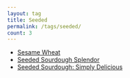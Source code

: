 ```yaml
---
layout: tag
title: Seeded
permalink: /tags/seeded/
count: 3
---
```


- [Sesame Wheat](https://bthomas2622.github.io/bread-log/seeded/2022/03/01/sesame-wheat.html)
- [Seeded Sourdough Splendor](https://bthomas2622.github.io/bread-log/seeded/2022/02/12/seeded-sourdough-2.html)
- [Seeded Sourdough: Simply Delicious](https://bthomas2622.github.io/bread-log/seeded/2022/01/30/seeded-sourdough-1.html)
